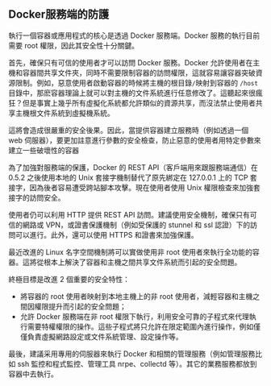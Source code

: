 ## Docker服務端的防護
執行一個容器或應用程式的核心是透過 Docker 服務端。Docker 服務的執行目前需要 root 權限，因此其安全性十分關鍵。

首先，確保只有可信的使用者才可以訪問 Docker 服務。Docker 允許使用者在主機和容器間共享文件夾，同時不需要限制容器的訪問權限，這就容易讓容器突破資源限制。例如，惡意使用者啟動容器的時候將主機的根目錄`/`映射到容器的 `/host` 目錄中，那麽容器理論上就可以對主機的文件系統進行任意修改了。這聽起來很瘋狂？但是事實上幾乎所有虛擬化系統都允許類似的資源共享，而沒法禁止使用者共享主機根文件系統到虛擬機系統。

這將會造成很嚴重的安全後果。因此，當提供容器建立服務時（例如透過一個 web 伺服器），要更加註意進行參數的安全檢查，防止惡意的使用者用特定參數來建立一些破壞性的容器

為了加強對服務端的保護，Docker 的 REST API（客戶端用來跟服務端通信）在 0.5.2 之後使用本地的 Unix 套接字機制替代了原先綁定在 127.0.0.1 上的 TCP 套接字，因為後者容易遭受跨站腳本攻擊。現在使用者使用 Unix 權限檢查來加強套接字的訪問安全。

使用者仍可以利用 HTTP 提供 REST API 訪問。建議使用安全機制，確保只有可信的網路或 VPN，或證書保護機制（例如受保護的 stunnel 和 ssl 認證）下的訪問可以進行。此外，還可以使用 HTTPS 和證書來加強保護。

最近改進的 Linux 名字空間機制將可以實做使用非 root 使用者來執行全功能的容器。這將從根本上解決了容器和主機之間共享文件系統而引起的安全問題。

終極目標是改進 2 個重要的安全特性：
* 將容器的 root 使用者映射到本地主機上的非 root 使用者，減輕容器和主機之間因權限提升而引起的安全問題；
* 允許 Docker 服務端在非 root 權限下執行，利用安全可靠的子程式來代理執行需要特權權限的操作。這些子程式將只允許在限定範圍內進行操作，例如僅僅負責虛擬網路設定或文件系統管理、設定操作等。

最後，建議采用專用的伺服器來執行 Docker 和相關的管理服務（例如管理服務比如 ssh 監控和程式監控、管理工具 nrpe、collectd 等）。其它的業務服務都放到容器中去執行。
